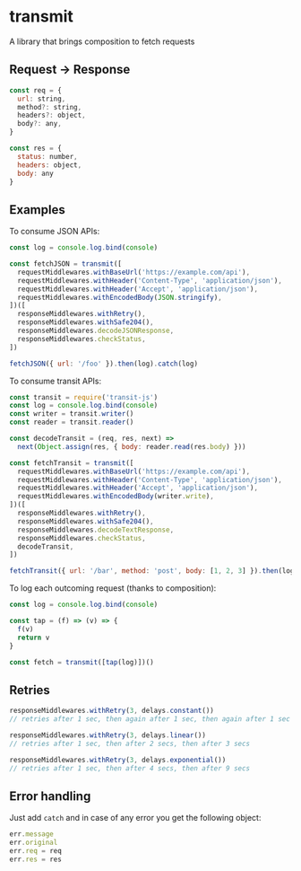 # transmit

A library that brings composition to fetch requests

## Request -> Response

```js
const req = {
  url: string,
  method?: string,
  headers?: object,
  body?: any,
}

const res = {
  status: number,
  headers: object,
  body: any
}
```

## Examples

To consume JSON APIs:

```js
const log = console.log.bind(console)

const fetchJSON = transmit([
  requestMiddlewares.withBaseUrl('https://example.com/api'),
  requestMiddlewares.withHeader('Content-Type', 'application/json'),
  requestMiddlewares.withHeader('Accept', 'application/json'),
  requestMiddlewares.withEncodedBody(JSON.stringify),
])([
  responseMiddlewares.withRetry(),
  responseMiddlewares.withSafe204(),
  responseMiddlewares.decodeJSONResponse,
  responseMiddlewares.checkStatus,
])

fetchJSON({ url: '/foo' }).then(log).catch(log)
```

To consume transit APIs:

```js
const transit = require('transit-js')
const log = console.log.bind(console)
const writer = transit.writer()
const reader = transit.reader()

const decodeTransit = (req, res, next) =>
  next(Object.assign(res, { body: reader.read(res.body) }))

const fetchTransit = transmit([
  requestMiddlewares.withBaseUrl('https://example.com/api'),
  requestMiddlewares.withHeader('Content-Type', 'application/json'),
  requestMiddlewares.withHeader('Accept', 'application/json'),
  requestMiddlewares.withEncodedBody(writer.write),
])([
  responseMiddlewares.withRetry(),
  responseMiddlewares.withSafe204(),
  responseMiddlewares.decodeTextResponse,
  responseMiddlewares.checkStatus,
  decodeTransit,
])

fetchTransit({ url: '/bar', method: 'post', body: [1, 2, 3] }).then(log).catch(log)
```

To log each outcoming request (thanks to composition):

```js
const log = console.log.bind(console)

const tap = (f) => (v) => {
  f(v)
  return v
}

const fetch = transmit([tap(log)])()
```

## Retries

```js
responseMiddlewares.withRetry(3, delays.constant())
// retries after 1 sec, then again after 1 sec, then again after 1 sec

responseMiddlewares.withRetry(3, delays.linear())
// retries after 1 sec, then after 2 secs, then after 3 secs

responseMiddlewares.withRetry(3, delays.exponential())
// retries after 1 sec, then after 4 secs, then after 9 secs
```

## Error handling

Just add `catch` and in case of any error you get the following object:

```js
err.message
err.original
err.req = req
err.res = res
```
